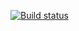 [![Build status](https://ci.appveyor.com/api/projects/status/9859jhlcj4mi80im/branch/main?svg=true)](https://ci.appveyor.com/project/AlenEvtikhov/container-set/branch/main)
